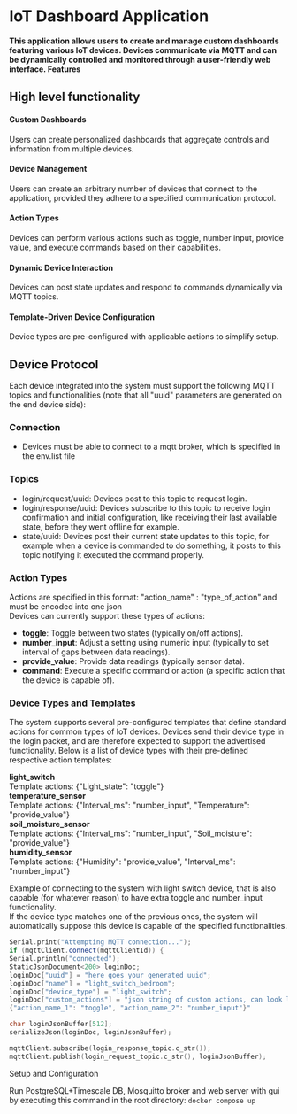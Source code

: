 # IoT Dashboard Application

**This application allows users to create and manage custom dashboards featuring various IoT devices. Devices
communicate via MQTT and can be dynamically controlled and monitored through a user-friendly web interface.
Features**

## High level functionality

#### Custom Dashboards

Users can create personalized dashboards that aggregate controls and information from multiple devices.

#### Device Management

Users can create an arbitrary number of devices that connect to the application, provided they adhere to a specified
communication protocol.

#### Action Types

Devices can perform various actions such as toggle, number input, provide value, and execute commands based on their
capabilities.

#### Dynamic Device Interaction

Devices can post state updates and respond to commands dynamically via MQTT topics.

#### Template-Driven Device Configuration

Device types are pre-configured with applicable actions to simplify setup.

## Device Protocol

Each device integrated into the system must support the following MQTT topics and functionalities (note that all "uuid"
parameters are generated on the end device side):

### Connection
- Devices must be able to connect to a mqtt broker, which is specified in the env.list file 

### Topics
- login/request/uuid: Devices post to this topic to request login.
- login/response/uuid: Devices subscribe to this topic to receive login confirmation and initial configuration, like
  receiving their last available state, before they went offline for example.
- state/uuid: Devices post their current state updates to this topic, for example when a device is commanded to do
  something, it posts to this topic notifying it executed the command properly.

### Action Types

Actions are specified in this format: "action_name" : "type_of_action" and must be encoded into one json  
Devices can currently support these types of actions:

- **toggle**: Toggle between two states (typically on/off actions).
- **number_input**: Adjust a setting using numeric input (typically to set interval of gaps between data readings).
- **provide_value**: Provide data readings (typically sensor data).
- **command**: Execute a specific command or action (a specific action that the device is capable of).

### Device Types and Templates

The system supports several pre-configured templates that define standard actions for common types of IoT devices.
Devices send their device type in the login packet, and are therefore expected to support the advertised functionality.
Below is a list of device types with their pre-defined respective action templates:
 
**light_switch**  
Template actions: {"Light_state": "toggle"}  
**temperature_sensor**  
Template actions: {"Interval_ms": "number_input", "Temperature": "provide_value"}  
**soil_moisture_sensor**  
Template actions: {"Interval_ms": "number_input", "Soil_moisture": "provide_value"}  
**humidity_sensor**  
Template actions: {"Humidity": "provide_value", "Interval_ms": "number_input"}  

Example of connecting to the system with light switch device, that is also capable (for whatever reason) to have extra toggle and number_input functionality.  
If the device type matches one of the previous ones, the system will automatically suppose this device is capable of the specified functionalities.  


```cpp
Serial.print("Attempting MQTT connection...");
if (mqttClient.connect(mqttClientId)) {
Serial.println("connected");
StaticJsonDocument<200> loginDoc;
loginDoc["uuid"] = "here goes your generated uuid";
loginDoc["name"] = "light_switch_bedroom";
loginDoc["device_type"] = "light_switch";
loginDoc["custom_actions"] = "json string of custom actions, can look like this or can be empty ->
{"action_name_1": "toggle", "action_name_2": "number_input"}"

char loginJsonBuffer[512];
serializeJson(loginDoc, loginJsonBuffer);

mqttClient.subscribe(login_response_topic.c_str());
mqttClient.publish(login_request_topic.c_str(), loginJsonBuffer);
```

Setup and Configuration

Run PostgreSQL+Timescale DB, Mosquitto broker and web server with gui by executing this command in the root directory: 
    ```
    docker compose up
    ```
